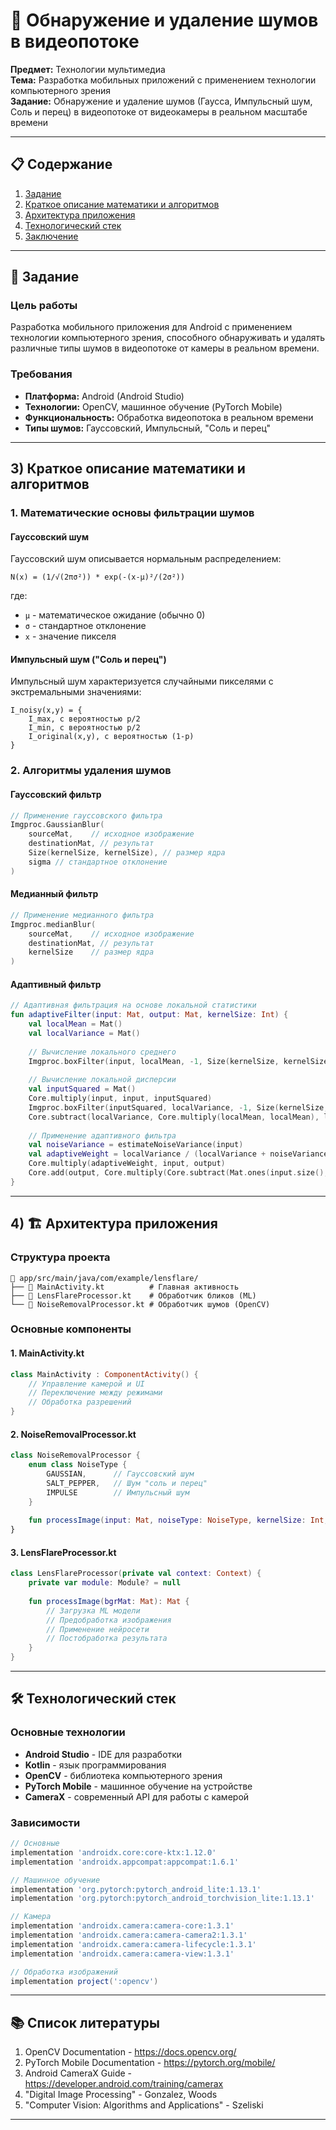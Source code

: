 # 📱 Обнаружение и удаление шумов в видеопотоке

**Предмет:** Технологии мультимедиа  
**Тема:** Разработка мобильных приложений с применением технологии компьютерного зрения  
**Задание:** Обнаружение и удаление шумов (Гаусса, Импульсный шум, Соль и перец) в видеопотоке от видеокамеры в реальном масштабе времени  

---

## 📋 Содержание

1. [Задание](#-задание)
2. [Краткое описание математики и алгоритмов](#-краткое-описание-математики-и-алгоритмов)
3. [Архитектура приложения](#-архитектура-приложения)
5. [Технологический стек](#-технологический-стек)
8. [Заключение](#-заключение)

---

## 🎯 Задание

### Цель работы
Разработка мобильного приложения для Android с применением технологии компьютерного зрения, способного обнаруживать и удалять различные типы шумов в видеопотоке от камеры в реальном времени.

### Требования
- **Платформа:** Android (Android Studio)
- **Технологии:** OpenCV, машинное обучение (PyTorch Mobile)
- **Функциональность:** Обработка видеопотока в реальном времени
- **Типы шумов:** Гауссовский, Импульсный, "Соль и перец"

---

## 3) Краткое описание математики и алгоритмов

### 1. Математические основы фильтрации шумов

#### Гауссовский шум
Гауссовский шум описывается нормальным распределением:
```
N(x) = (1/√(2πσ²)) * exp(-(x-μ)²/(2σ²))
```
где:
- `μ` - математическое ожидание (обычно 0)
- `σ` - стандартное отклонение
- `x` - значение пикселя

#### Импульсный шум ("Соль и перец")
Импульсный шум характеризуется случайными пикселями с экстремальными значениями:
```
I_noisy(x,y) = {
    I_max, с вероятностью p/2
    I_min, с вероятностью p/2  
    I_original(x,y), с вероятностью (1-p)
}
```

### 2. Алгоритмы удаления шумов

#### Гауссовский фильтр
```kotlin
// Применение гауссовского фильтра
Imgproc.GaussianBlur(
    sourceMat,    // исходное изображение
    destinationMat, // результат
    Size(kernelSize, kernelSize), // размер ядра
    sigma // стандартное отклонение
)
```

#### Медианный фильтр
```kotlin
// Применение медианного фильтра
Imgproc.medianBlur(
    sourceMat,    // исходное изображение
    destinationMat, // результат
    kernelSize    // размер ядра
)
```

#### Адаптивный фильтр
```kotlin
// Адаптивная фильтрация на основе локальной статистики
fun adaptiveFilter(input: Mat, output: Mat, kernelSize: Int) {
    val localMean = Mat()
    val localVariance = Mat()
    
    // Вычисление локального среднего
    Imgproc.boxFilter(input, localMean, -1, Size(kernelSize, kernelSize))
    
    // Вычисление локальной дисперсии
    val inputSquared = Mat()
    Core.multiply(input, input, inputSquared)
    Imgproc.boxFilter(inputSquared, localVariance, -1, Size(kernelSize, kernelSize))
    Core.subtract(localVariance, Core.multiply(localMean, localMean), localVariance)
    
    // Применение адаптивного фильтра
    val noiseVariance = estimateNoiseVariance(input)
    val adaptiveWeight = localVariance / (localVariance + noiseVariance)
    Core.multiply(adaptiveWeight, input, output)
    Core.add(output, Core.multiply(Core.subtract(Mat.ones(input.size(), input.type()), adaptiveWeight), localMean), output)
}
```

---

## 4) 🏗️ Архитектура приложения

### Структура проекта
```
📁 app/src/main/java/com/example/lensflare/
├── 📄 MainActivity.kt          # Главная активность
├── 📄 LensFlareProcessor.kt    # Обработчик бликов (ML)
└── 📄 NoiseRemovalProcessor.kt # Обработчик шумов (OpenCV)
```

### Основные компоненты

#### 1. MainActivity.kt
```kotlin
class MainActivity : ComponentActivity() {
    // Управление камерой и UI
    // Переключение между режимами
    // Обработка разрешений
}
```

#### 2. NoiseRemovalProcessor.kt
```kotlin
class NoiseRemovalProcessor {
    enum class NoiseType {
        GAUSSIAN,      // Гауссовский шум
        SALT_PEPPER,   // Шум "соль и перец"
        IMPULSE        // Импульсный шум
    }
    
    fun processImage(input: Mat, noiseType: NoiseType, kernelSize: Int, sigma: Double): Mat
}
```

#### 3. LensFlareProcessor.kt
```kotlin
class LensFlareProcessor(private val context: Context) {
    private var module: Module? = null
    
    fun processImage(bgrMat: Mat): Mat {
        // Загрузка ML модели
        // Предобработка изображения
        // Применение нейросети
        // Постобработка результата
    }
}
```

---

## 🛠️ Технологический стек

### Основные технологии
- **Android Studio** - IDE для разработки
- **Kotlin** - язык программирования
- **OpenCV** - библиотека компьютерного зрения
- **PyTorch Mobile** - машинное обучение на устройстве
- **CameraX** - современный API для работы с камерой

### Зависимости
```gradle
// Основные
implementation 'androidx.core:core-ktx:1.12.0'
implementation 'androidx.appcompat:appcompat:1.6.1'

// Машинное обучение
implementation 'org.pytorch:pytorch_android_lite:1.13.1'
implementation 'org.pytorch:pytorch_android_torchvision_lite:1.13.1'

// Камера
implementation 'androidx.camera:camera-core:1.3.1'
implementation 'androidx.camera:camera-camera2:1.3.1'
implementation 'androidx.camera:camera-lifecycle:1.3.1'
implementation 'androidx.camera:camera-view:1.3.1'

// Обработка изображений
implementation project(':opencv')
```

---

## 📚 Список литературы

1. OpenCV Documentation - https://docs.opencv.org/
2. PyTorch Mobile Documentation - https://pytorch.org/mobile/
3. Android CameraX Guide - https://developer.android.com/training/camerax
4. "Digital Image Processing" - Gonzalez, Woods
5. "Computer Vision: Algorithms and Applications" - Szeliski

---



